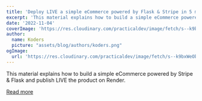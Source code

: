 ```yaml
---
title: 'Deploy LIVE a simple eCommerce powered by Flask & Stripe in 5 minutes'
excerpt: 'This material explains how to build a simple eCommerce powered by Stripe & Flask and publish LIVE the product on Render.'
date: '2022-11-04'
coverImage: 'https://res.cloudinary.com/practicaldev/image/fetch/s--k9bxWeOb--/c_imagga_scale,f_auto,fl_progressive,h_420,q_auto,w_1000/https://dev-to-uploads.s3.amazonaws.com/uploads/articles/atjmcd03ybj0rq8nepzq.jpg'
author:
  name: Koders
  picture: "assets/blog/authors/koders.png"
ogImage:
  url: 'https://res.cloudinary.com/practicaldev/image/fetch/s--k9bxWeOb--/c_imagga_scale,f_auto,fl_progressive,h_420,q_auto,w_1000/https://dev-to-uploads.s3.amazonaws.com/uploads/articles/atjmcd03ybj0rq8nepzq.jpg'
---
```


This material explains how to build a simple eCommerce powered by Stripe & Flask and publish LIVE the product on Render.

[Read more](https://dev.to/sm0ke/deploy-live-a-simple-ecommerce-powered-by-flask-stripe-in-5-minutes-53m1)
